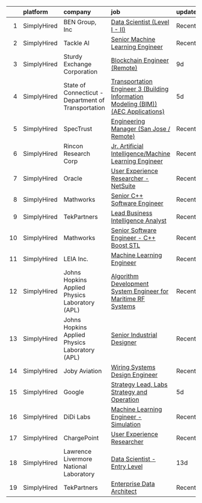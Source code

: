 

|    | platform    | company                                             | job                                                                                                                                                                                                | update_time   | location                    |
|---:|:------------|:----------------------------------------------------|:---------------------------------------------------------------------------------------------------------------------------------------------------------------------------------------------------|:--------------|:----------------------------|
|  1 | SimplyHired | BEN Group, Inc                                      | [Data Scientist (Level I - II)](https://www.simplyhired.com/job/tmv5vgoSXu7itrWFr56ue6HeBITKBmNb720Q6QKiPbJR5PrsGndg4g?q=generative+engineer)                                                      | Recently      | Provo, UT                   |
|  2 | SimplyHired | Tackle AI                                           | [Senior Machine Learning Engineer](https://www.simplyhired.com/job/QvaT-PpFOhVG5bTftrt3bif5pXd_9ivG9W7zF9C6RI1Wdxdl6y9uVw?q=generative+engineer)                                                   | Recently      | Schaumburg, IL              |
|  3 | SimplyHired | Sturdy Exchange Corporation                         | [Blockchain Engineer (Remote)](https://www.simplyhired.com/job/m6al2l50F6NGA6ns9BSGWL7fYz0BHgj4b_9u3x526C2AEPj-amNYzA?q=generative+engineer)                                                       | 9d            | Remote                      |
|  4 | SimplyHired | State of Connecticut - Department of Transportation | [Transportation Engineer 3 (Building Information Modeling (BIM)) (AEC Applications)](https://www.simplyhired.com/job/lWodFYLC6YjK4NpJUFSJ8KcIj4QA3Y1mzKajwdgOB3ITLclm1U3-mQ?q=generative+engineer) | 5d            | Newington, CT               |
|  5 | SimplyHired | SpecTrust                                           | [Engineering Manager (San Jose / Remote)](https://www.simplyhired.com/job/ueuI_N65li3hsHvEduBd8F2N1aPo8DLRhMMlbZyQn-2Zt0gDK8D9LA?q=generative+engineer)                                            | Recently      | San Jose, CA                |
|  6 | SimplyHired | Rincon Research Corp                                | [Jr. Artificial Intelligence/Machine Learning Engineer](https://www.simplyhired.com/job/Yzv6jPEP7zE7_ZonJrqq1cjJCgndo2RkVZHWRnUDQp3KRVrmx248ag?q=generative+engineer)                              | Recently      | Centennial, CO +3 locations |
|  7 | SimplyHired | Oracle                                              | [User Experience Researcher - NetSuite](https://www.simplyhired.com/job/zWPk6GTWCbcd6kgmy67dK7c8SWz70Jhe2dVnlg9IX6z0yJWoAO2_9g?q=generative+engineer)                                              | Recently      | United States               |
|  8 | SimplyHired | Mathworks                                           | [Senior C++ Software Engineer](https://www.simplyhired.com/job/dwdXkE_8ssH1Zc0i2plZZdy24kyOQHJkNZ4que5g_8RpYUe97rqkAw?q=generative+engineer)                                                       | Recently      | Natick, MA                  |
|  9 | SimplyHired | TekPartners                                         | [Lead Business Intelligence Analyst](https://www.simplyhired.com/job/Q7bxzudehVR8MNUsFle6wJ_LgeaLvWu_A561gGLycDZUxFOxUZAd_A?q=generative+engineer)                                                 | Recently      | Phoenix, AZ                 |
| 10 | SimplyHired | Mathworks                                           | [Senior Software Engineer - C++ Boost STL](https://www.simplyhired.com/job/V1kucpOsE3Tvo4eoS9um2K7yGKf97jaR2FypeSImETT5G7UKsclOsg?q=generative+engineer)                                           | Recently      | Natick, MA                  |
| 11 | SimplyHired | LEIA Inc.                                           | [Machine Learning Engineer](https://www.simplyhired.com/job/v7dNs9okyC7PVRj_R-6Y0KCGLTfDNUynZRwRbGFDI3eRctX44cMs3Q?q=generative+engineer)                                                          | Recently      | Menlo Park, CA              |
| 12 | SimplyHired | Johns Hopkins Applied Physics Laboratory (APL)      | [Algorithm Development System Engineer for Maritime RF Systems](https://www.simplyhired.com/job/SJzGRKuXEQz7uv44VnSBJRUMqFkGkegDga8Y-uUDuspRAuw5h69KAg?q=generative+engineer)                      | Recently      | Laurel, MD                  |
| 13 | SimplyHired | Johns Hopkins Applied Physics Laboratory (APL)      | [Senior Industrial Designer](https://www.simplyhired.com/job/cWteweR2HUSB-M6HNfjiwbg6s9QWBdHzzWW_VIcrN6UKsXa3uDdpvw?q=generative+engineer)                                                         | Recently      | Laurel, MD                  |
| 14 | SimplyHired | Joby Aviation                                       | [Wiring Systems Design Engineer](https://www.simplyhired.com/job/ph-RtUeVS1j-cS9aYmgDjvNKis95V8_ZtjiX_OL6YJ83jhTvh2dCnQ?q=generative+engineer)                                                     | Recently      | Santa Cruz, CA              |
| 15 | SimplyHired | Google                                              | [Strategy Lead, Labs Strategy and Operation](https://www.simplyhired.com/job/QWlaephwzb3aSkQ3dpaquHN2TEOeqAKukrVwtpN1JSw4KpcnZTCs6Q?q=generative+engineer)                                         | 5d            | Mountain View, CA           |
| 16 | SimplyHired | DiDi Labs                                           | [Machine Learning Engineer - Simulation](https://www.simplyhired.com/job/0FIFJ4YUalf3s40eXZAFHstJJzH20E2rQROkdnoUTMS249LqvIcPrw?q=generative+engineer)                                             | Recently      | Mountain View, CA           |
| 17 | SimplyHired | ChargePoint                                         | [User Experience Researcher](https://www.simplyhired.com/job/KrI0NvXOQJEgUcxXMlQ0-zB_iehegF7u4M6ipPj6879lzVfR5UQ-Pg?q=generative+engineer)                                                         | Recently      | Campbell, CA                |
| 18 | SimplyHired | Lawrence Livermore National Laboratory              | [Data Scientist - Entry Level](https://www.simplyhired.com/job/Wch5CQqHMzjLapttZ2ra4RM_sNfnDjbbkIWvGeIzBYwi3ANgFFGNcw?q=generative+engineer)                                                       | 13d           | Livermore, CA               |
| 19 | SimplyHired | TekPartners                                         | [Enterprise Data Architect](https://www.simplyhired.com/job/58NfqdwlTzSjHWVpM_unNksRDtAA4PwqLqG1zbdg50YzmIdoQLf_Lw?q=generative+engineer)                                                          | Recently      | Phoenix, AZ                 |